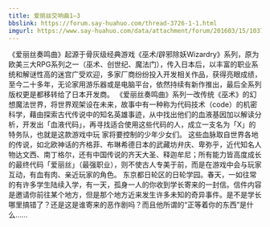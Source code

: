 ```yaml
---
title: 爱丽丝交响曲1—3
bbslink: https://forum.say-huahuo.com/thread-3726-1-1.html
imgurl: https://www.say-huahuo.com/data/attachment/forum/201603/15/103737fue7313lfp1l7sfc.jpg
---
```


《爱丽丝奏鸣曲》起源于骨灰级经典游戏《巫术/辟邪除妖Wizardry》系列，原为欧美三大RPG系列之一（巫术、创世纪、魔法门），传入日本后，以丰富的职业系统和解谜性高的迷宫广受欢迎，多家厂商纷纷投入开发相关作品，获得亮眼成绩，至今二十多年，无论家用游乐器或是电脑平台，依然持续有新作推出，最后全系列版权更是都移转给了日本开发商。
《爱丽丝奏鸣曲》系列一改传统《巫术》的幻想魔法世界，将世界观架设在未来，故事中有一种称为代码技术（code）的机密科学，藉由探索古代传说中的知名英雄事迹，从中找出他们的血液基因加以解读分析，开发出「血液代码」，再寻找适合使用这些代码的人，成立一支名为「X」的特务队，也就是这款游戏中玩
家将要控制的少年少女们。
这些血脉取自世界各地的传说，如北欧神话的齐格菲、布琳希德日本的武藏坊弁庆、卑弥乎，近代知名人物达文西、南丁格尔，还有中国传说的齐天大圣、释迦牟尼；所有能力皆高度成长的最终代码「爱丽丝」（最强职业），则不使古人专美于前，而是在游戏中会与玩家互动，有血有肉、亲近玩家的角色。
东京都日轮区的日轮学园。春天，一如往常的有许多学生陆续入学，有一天，孤身一人的你收到学长寄来的一封信。信件内容是邀请你前往某个地方，但是那个地方近来发生许多未知的奇异事件。是不是学长哪里搞错了？还是这是谁寄来的恶作剧吗？而且他所谓的“正等着你的东西”是什么……<!--more-->
